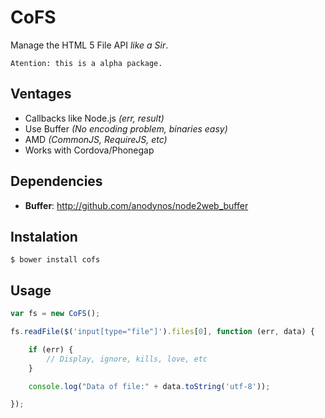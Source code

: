 # CoFS

Manage the HTML 5 File API *like a Sir*.

    Atention: this is a alpha package.

## Ventages

* Callbacks like Node.js *(err, result)*
* Use Buffer *(No encoding problem, binaries easy)*
* AMD *(CommonJS, RequireJS, etc)*
* Works with Cordova/Phonegap

## Dependencies

* **Buffer**: http://github.com/anodynos/node2web_buffer

## Instalation

    $ bower install cofs

## Usage

```JavaScript
var fs = new CoFS();

fs.readFile($('input[type="file"]').files[0], function (err, data) {

    if (err) {
        // Display, ignore, kills, love, etc
    }

    console.log("Data of file:" + data.toString('utf-8'));

});

```
